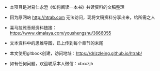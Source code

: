 - 本项目是对易仁永澄《如何阅读一本书》共读资料的文稿整理

- 因为原网站 <http://htrab.com> 无法访问，现将文稿资料分享出来，给所需之人

- 喜马拉雅音频资料链接：<https://www.ximalaya.com/youshengshu/3666055>

- 文本资料中的思维导图，已上传到每个章节的末尾

- 本文使用gitbook创建，访问地址：<https://drizzleing.github.io/htrab/>

- 如有任何问题，欢迎联系本人微信：xbxczjh
